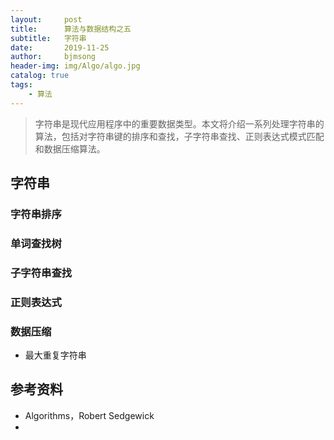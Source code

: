 ```yaml
---
layout:     post
title:      算法与数据结构之五
subtitle:   字符串
date:       2019-11-25
author:     bjmsong
header-img: img/Algo/algo.jpg
catalog: true
tags:
    - 算法
---
```

>字符串是现代应用程序中的重要数据类型。本文将介绍一系列处理字符串的算法，包括对字符串键的排序和查找，子字符串查找、正则表达式模式匹配和数据压缩算法。


## 字符串

### 字符串排序

### 单词查找树

### 子字符串查找

### 正则表达式

### 数据压缩


- 最大重复字符串


## 参考资料
- Algorithms，Robert Sedgewick
- 
